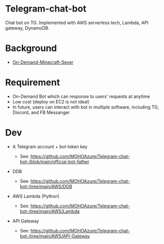 # Telegram-chat-bot
Chat bot on TG. Implemented with AWS serverless tech, Lambda, API gateway, DynamoDB.

# Background
* [On-Demand-Minecraft-Sever](https://github.com/MOHOAzure/On-Demand-Minecraft-Sever)

# Requirement
* On-Demand Bot which can response to users' requests at anytime
* Low cost (deploy on EC2 is not ideal)
* In future, users can interact with bot in multiple software, including TG, Discord, and FB Messanger

# Dev
* A Telegram account + bot token key
  * See: https://github.com/MOHOAzure/Telegram-chat-bot-/blob/main/official-bot-father
  
* DDB
  * See: https://github.com/MOHOAzure/Telegram-chat-bot-/tree/main/AWS/DDB
   
* AWS Lambda (Python)
  * See: https://github.com/MOHOAzure/Telegram-chat-bot-/tree/main/AWS/Lambda

* API Gateway
  * See: https://github.com/MOHOAzure/Telegram-chat-bot-/tree/main/AWS/API-Gateway
